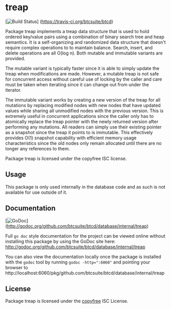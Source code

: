 treap
=====

[![Build Status](https://travis-ci.org/btcsuite/btcd.png?branch=master)]
(https://travis-ci.org/btcsuite/btcd)

Package treap implements a treap data structure that is used to hold ordered
key/value pairs using a combination of binary search tree and heap semantics.
It is a self-organizing and randomized data structure that doesn't require
complex operations to to maintain balance.  Search, insert, and delete
operations are all O(log n).  Both mutable and immutable variants are provided.

The mutable variant is typically faster since it is able to simply update the
treap when modifications are made.  However, a mutable treap is not safe for
concurrent access without careful use of locking by the caller and care must be
taken when iterating since it can change out from under the iterator.

The immutable variant works by creating a new version of the treap for all
mutations by replacing modified nodes with new nodes that have updated values
while sharing all unmodified nodes with the previous version.  This is extremely
useful in concurrent applications since the caller only has to atomically
replace the treap pointer with the newly returned version after performing any
mutations.  All readers can simply use their existing pointer as a snapshot
since the treap it points to is immutable.  This effectively provides O(1)
snapshot capability with efficient memory usage characteristics since the old
nodes only remain allocated until there are no longer any references to them.

Package treap is licensed under the copyfree ISC license.

## Usage

This package is only used internally in the database code and as such is not
available for use outside of it.

## Documentation

[![GoDoc](https://godoc.org/github.com/btcsuite/btcd/database/internal/treap?status.png)]
(http://godoc.org/github.com/btcsuite/btcd/database/internal/treap)

Full `go doc` style documentation for the project can be viewed online without
installing this package by using the GoDoc site here:
http://godoc.org/github.com/btcsuite/btcd/database/internal/treap

You can also view the documentation locally once the package is installed with
the `godoc` tool by running `godoc -http=":6060"` and pointing your browser to
http://localhost:6060/pkg/github.com/btcsuite/btcd/database/internal/treap

## License

Package treap is licensed under the [copyfree](http://copyfree.org) ISC
License.
